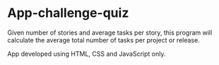 # App-challenge-quiz

Given number of stories and average tasks per story, this program will calculate the average total number of tasks per project or release.

App developed using HTML, CSS and JavaScript only.
